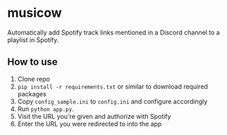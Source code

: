 # musicow

Automatically add Spotify track links mentioned in a Discord channel to a
playlist in Spotify.

## How to use

1. Clone repo
2. `pip install -r requirements.txt` or similar to download required packages
3. Copy `config_sample.ini` to `config.ini` and configure accordingly
4. Run `python app.py`.
5. Visit the URL you're given and authorize with Spotify
6. Enter the URL you were redirected to into the app
